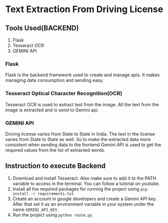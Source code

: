 # Text Extraction From Driving License

## Tools Used(BACKEND)

1. Flask
2. Tesseract OCR
3. GEMINI API

### Flask

Flask is the backend framework used to create and manage apis. It makes managing data consumption and sending easy.

### Tesseract Optical Character Recognition(OCR)

Tesseract OCR is used to extract text from the image. All the text from the image is extracted and is send to Gemini api.

### GEMINI API

Driving license varies from State to State in India. The text in the license varies from State to State as well. So to make the extracted data more consistent when sending data to the frontend Gemini API is used to get the required values from the list of extracted words.

## Instruction to execute Backend

1. Download and install Tesseract. Also make sure to add it to the PATH variable to access in the terminal. You can follow a tutorial on youtube.
2. Install all the required packages for running the project using `pip install -r requirements.txt`
3. Create an account in google developers and create a Gemini API key. After that set it as an environment variable in your system under the name `GEMINI_API_KEY`.
4. Run the project using `python route.py`
